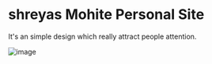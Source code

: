 # shreyas Mohite Personal Site

It's an simple design which really attract people attention.


![image](https://github.com/Geeks-Vegeta/shreyas/assets/89457811/1c9770d0-3f6d-40bd-9996-958c00b4f2f9)
